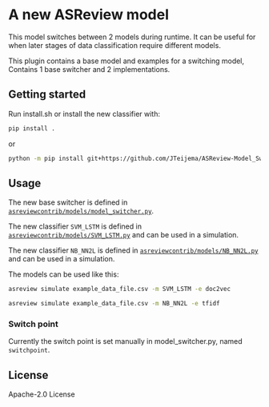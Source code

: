 # A new ASReview model
This model switches between 2 models during runtime. It can be useful for when later stages of data classification require different models.

This plugin contains a base model and examples for a switching model, Contains 1 base switcher and 2 implementations.


## Getting started

Run install.sh or install the new classifier with:

```bash
pip install .
```

or

```bash
python -m pip install git+https://github.com/JTeijema/ASReview-Model_Switcher.git
```


## Usage

The new base switcher is defined in
[`asreviewcontrib/models/model_switcher.py`](asreviewcontrib/models/model_switcher.py).

The new classifier `SVM_LSTM` is defined in
[`asreviewcontrib/models/SVM_LSTM.py`](asreviewcontrib/models/SVM_LSTM.py) 
and can be used in a simulation.

The new classifier `NB_NN2L` is defined in
[`asreviewcontrib/models/NB_NN2L.py`](asreviewcontrib/models/NB_NN2L.py) 
and can be used in a simulation.

The models can be used like this:
```bash
asreview simulate example_data_file.csv -m SVM_LSTM -e doc2vec
```

```bash
asreview simulate example_data_file.csv -m NB_NN2L -e tfidf
```

### Switch point
Currently the switch point is set manually in model_switcher.py, named ``switchpoint``.

## License
Apache-2.0 License 
